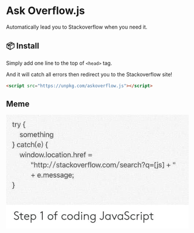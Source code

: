 # Ask Overflow.js

Automatically lead you to Stackoverflow when you need it.

## 📦 Install

Simply add one line to the top of `<head>` tag.

And it will catch all errors then redirect you to the Stackoverflow site! 

```html
<script src="https://unpkg.com/askoverflow.js"></script>
```

## Meme 

![Step 1 of coding Javascript](meme.png)
